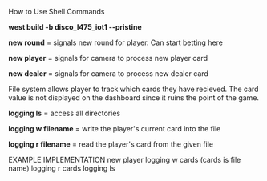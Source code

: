 How to Use Shell Commands

**west build -b disco_l475_iot1 --pristine**

**new round** = signals new round for player. Can start betting here

**new player** = signals for camera to process new player card 

**new dealer** = signals for camera to process new dealer card

File system allows player to track which cards they have recieved. The card value is not displayed on the dashboard since it ruins the point of the game. 

**logging ls** = access all directories

**logging w filename** = write the player's current card into the file

**logging r filename** = read the player's card from the given file

EXAMPLE IMPLEMENTATION
new player
logging w cards (cards is file name) 
logging r cards
logging ls
